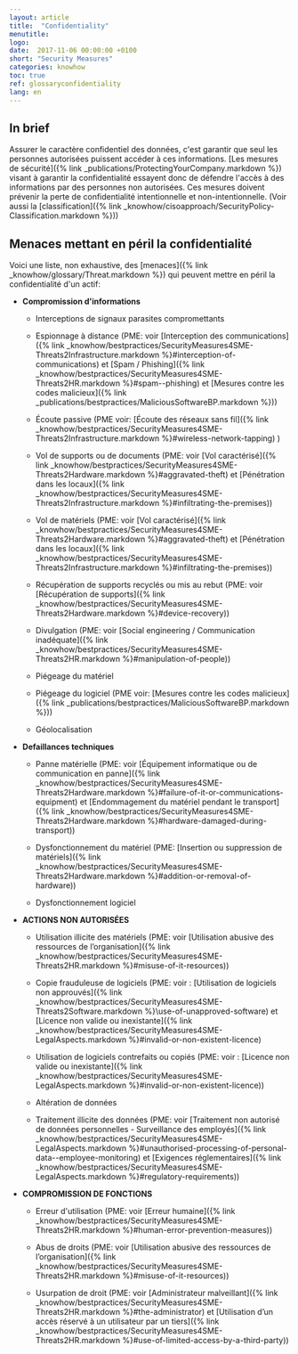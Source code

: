 ```yaml
---
layout: article
title:  "Confidentiality"
menutitle:
logo:
date:  2017-11-06 00:00:00 +0100
short: "Security Measures"
categories: knowhow
toc: true
ref: glossaryconfidentiality
lang: en
---
```


## In brief

Assurer le caractère confidentiel des données, c'est garantir que seul les personnes autorisées puissent accéder à ces informations. [Les mesures de sécurité]({% link _publications/ProtectingYourCompany.markdown %}) visant à garantir la confidentialité essayent donc de défendre l'accès à des informations par des personnes non autorisées. Ces mesures doivent prévenir la perte de confidentialité intentionnelle et non-intentionnelle. (Voir aussi la [classification]({% link _knowhow/cisoapproach/SecurityPolicy-Classification.markdown %}))

## Menaces mettant en péril la confidentialité

Voici une liste, non exhaustive, des [menaces]({% link _knowhow/glossary/Threat.markdown %}) qui peuvent mettre en péril la confidentialité d'un actif:

* **Compromission d'informations**
  * Interceptions de signaux parasites compromettants

  * Espionnage à distance (PME: voir [Interception des communications]({% link _knowhow/bestpractices/SecurityMeasures4SME-Threats2Infrastructure.markdown %}#interception-of-communications) et [Spam / Phishing]({% link _knowhow/bestpractices/SecurityMeasures4SME-Threats2HR.markdown %}#spam--phishing) et [Mesures contre les codes malicieux]({% link _publications/bestpractices/MaliciousSoftwareBP.markdown %}))

  * Écoute passive (PME voir: [Écoute des réseaux sans fil]({% link _knowhow/bestpractices/SecurityMeasures4SME-Threats2Infrastructure.markdown %}#wireless-network-tapping) )

  * Vol de supports ou de documents (PME: voir [Vol caractérisé]({% link _knowhow/bestpractices/SecurityMeasures4SME-Threats2Hardware.markdown %}#aggravated-theft) et [Pénétration dans les locaux]({% link _knowhow/bestpractices/SecurityMeasures4SME-Threats2Infrastructure.markdown %}#infiltrating-the-premises))

  * Vol de matériels (PME: voir [Vol caractérisé]({% link _knowhow/bestpractices/SecurityMeasures4SME-Threats2Hardware.markdown %}#aggravated-theft) et [Pénétration dans les locaux]({% link _knowhow/bestpractices/SecurityMeasures4SME-Threats2Infrastructure.markdown %}#infiltrating-the-premises))


  * Récupération de supports recyclés ou mis au rebut (PME: voir [Récupération de supports]({% link _knowhow/bestpractices/SecurityMeasures4SME-Threats2Hardware.markdown %}#device-recovery))

  * Divulgation (PME: voir [Social engineering / Communication inadéquate]({% link _knowhow/bestpractices/SecurityMeasures4SME-Threats2HR.markdown %}#manipulation-of-people))

  * Piégeage du matériel

  * Piégeage du logiciel (PME voir: [Mesures contre les codes malicieux]({% link _publications/bestpractices/MaliciousSoftwareBP.markdown %}))

  * Géolocalisation

* **Defaillances techniques**

  * Panne matérielle (PME: voir [Équipement informatique ou de communication en panne]({% link _knowhow/bestpractices/SecurityMeasures4SME-Threats2Hardware.markdown %}#failure-of-it-or-communications-equipment) et [Endommagement du matériel pendant le transport]({% link _knowhow/bestpractices/SecurityMeasures4SME-Threats2Hardware.markdown %}#hardware-damaged-during-transport))

  * Dysfonctionnement du matériel (PME: [Insertion ou suppression de matériels]({% link _knowhow/bestpractices/SecurityMeasures4SME-Threats2Hardware.markdown %}#addition-or-removal-of-hardware))

  * Dysfonctionnement logiciel

* **ACTIONS NON AUTORISÉES**

  * Utilisation illicite des matériels (PME: voir [Utilisation abusive des ressources de l’organisation]({% link _knowhow/bestpractices/SecurityMeasures4SME-Threats2HR.markdown %}#misuse-of-it-resources))

  * Copie frauduleuse de logiciels (PME: voir : [Utilisation de logiciels non approuvés]({% link _knowhow/bestpractices/SecurityMeasures4SME-Threats2Software.markdown %}\use-of-unapproved-software) et [Licence non valide ou inexistante]({% link _knowhow/bestpractices/SecurityMeasures4SME-LegalAspects.markdown %}#invalid-or-non-existent-licence)

  * Utilisation de logiciels contrefaits ou copiés (PME: voir : [Licence non valide ou inexistante]({% link _knowhow/bestpractices/SecurityMeasures4SME-LegalAspects.markdown %}#invalid-or-non-existent-licence))

  * Altération de données

  * Traitement illicite des données (PME: voir [Traitement non autorisé de données personnelles - Surveillance des employés]({% link _knowhow/bestpractices/SecurityMeasures4SME-LegalAspects.markdown %}#unauthorised-processing-of-personal-data--employee-monitoring) et [Exigences réglementaires]({% link _knowhow/bestpractices/SecurityMeasures4SME-LegalAspects.markdown %}#regulatory-requirements))

* **COMPROMISSION DE FONCTIONS**

  * Erreur d'utilisation (PME: voir [Erreur humaine]({% link _knowhow/bestpractices/SecurityMeasures4SME-Threats2HR.markdown %}#human-error-prevention-measures))

  * Abus de droits (PME: voir [Utilisation abusive des ressources de l’organisation]({% link _knowhow/bestpractices/SecurityMeasures4SME-Threats2HR.markdown %}#misuse-of-it-resources))

  * Usurpation de droit (PME: voir [Administrateur malveillant]({% link _knowhow/bestpractices/SecurityMeasures4SME-Threats2HR.markdown %}#the-administrator) et [Utilisation d’un accès réservé à un utilisateur par un tiers]({% link _knowhow/bestpractices/SecurityMeasures4SME-Threats2HR.markdown %}#use-of-limited-access-by-a-third-party))
